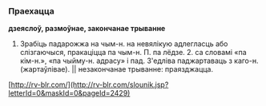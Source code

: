 ### Праехацца
**дзеяслоў, размоўнае, закончанае трыванне**

1. Зрабіць падарожжа на чым-н. на невялікую адлегласць або слізгаючыся, пракаціцца па чым-н. П. па лёдзе. 2. са словамі «па кім-н.», «па чыйму-н. адрасу» і пад. З'едліва паджартаваць з каго-н. (жартаўлівае). || незакончанае трыванне: праязджацца.

<a rel="author">[http://rv-blr.com/](http://rv-blr.com/slounik.jsp?letterId=0&maskId=0&pageId=2429)</a>
